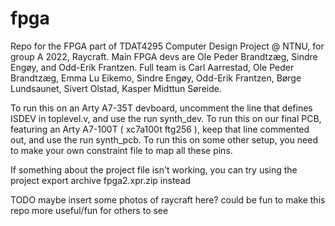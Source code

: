 # fpga

Repo for the FPGA part of TDAT4295 Computer Design Project @ NTNU,
for group A 2022, Raycraft.
Main FPGA devs are Ole Peder Brandtzæg, Sindre Engøy, and Odd-Erik Frantzen.
Full team is Carl Aarrestad, Ole Peder Brandtzæg, Emma Lu Eikemo, Sindre Engøy, Odd-Erik Frantzen, Børge Lundsaunet, Sivert Olstad, Kasper Midttun Søreide.

To run this on an Arty A7-35T devboard, uncomment the line that defines ISDEV in toplevel.v, and use the run synth_dev.
To run this on our final PCB, featuring an Arty A7-100T ( xc7a100t ftg256 ), keep that line commented out, and use the run synth_pcb.
To run this on some other setup, you need to make your own constraint file to map all these pins.

If something about the project file isn't working, you can try using the project export archive fpga2.xpr.zip instead

TODO maybe insert some photos of raycraft here? could be fun to make this repo more useful/fun for others to see
